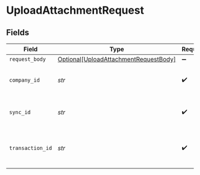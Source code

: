 # UploadAttachmentRequest


## Fields

| Field                                                                                           | Type                                                                                            | Required                                                                                        | Description                                                                                     | Example                                                                                         |
| ----------------------------------------------------------------------------------------------- | ----------------------------------------------------------------------------------------------- | ----------------------------------------------------------------------------------------------- | ----------------------------------------------------------------------------------------------- | ----------------------------------------------------------------------------------------------- |
| `request_body`                                                                                  | [Optional[UploadAttachmentRequestBody]](../../models/operations/uploadattachmentrequestbody.md) | :heavy_minus_sign:                                                                              | N/A                                                                                             |                                                                                                 |
| `company_id`                                                                                    | *str*                                                                                           | :heavy_check_mark:                                                                              | N/A                                                                                             | 8a210b68-6988-11ed-a1eb-0242ac120002                                                            |
| `sync_id`                                                                                       | *str*                                                                                           | :heavy_check_mark:                                                                              | Unique identifier for a sync.                                                                   | 6fb40d5e-b13e-11ed-afa1-0242ac120002                                                            |
| `transaction_id`                                                                                | *str*                                                                                           | :heavy_check_mark:                                                                              | The unique identifier for your SMB's transaction.                                               | 336694d8-2dca-4cb5-a28d-3ccb83e55eee                                                            |